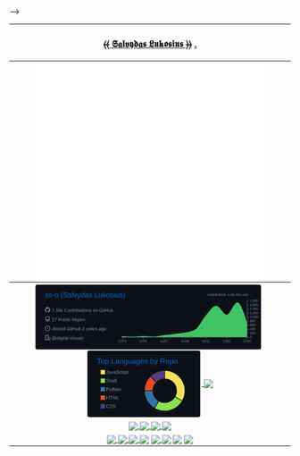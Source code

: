 <div align="justify" width="100%">
  <table align="justify" width="100%" margin-left="auto" margin-right="auto">
    <tr align="center" width="100%">
      <td>
        <!-- Announments -->
        <!-- <h1></h1> -->
        <!-- <h2></h2> -->
        <h3>
          <font color="red" />
          <a title="Salvydas Lukosius" target="_self" href="https://osint.digitalclouds.pro/">⦑⦑ 𝕾𝖆𝖑𝖛𝖞𝖉𝖆𝖘
            𝕷𝖚𝖐𝖔𝖘𝖎𝖚𝖘 ⦒⦒</a>
          <a href="https://git.io/JJwwg">.</a>
        </h3>
        <!-- profile-stats -->
    <tr align="center" width="100%">
      <th><a title="Salvydas Lukosius" target="_self" href="https://github.com/ss-o/">
          <img align="center" src="https://raw.githubusercontent.com/ss-o/ss-o/main/metrics/plugin.wakatime.svg"
            alt="wakatime" width="84%" height="auto" />
        <a title="Salvydas Lukosius" target="_self" href="https://github.com/ss-o/">
          <img align="center" src="https://raw.githubusercontent.com/ss-o/ss-o/main/metrics/plugin.followup.indepth.svg"
            alt="wakatime" width="84%" height="auto" />
          </tr>
       </th>
    <tr align="center" width="100%">
      <th><img align="center"
            src="https://raw.githubusercontent.com/ss-o/ss-o/main/profile-summary-card-output/github_dark/0-profile-details.svg"
            width="84%" height="auto" />
        </a>
        <a title="Salvydas Lukosius" target="_self" href="https://github.com/ss-o">
          <img align="center"
            src="https://raw.githubusercontent.com/ss-o/ss-o/main/profile-summary-card-output/github_dark/1-repos-per-language.svg"
            width="42%" />
          <img align="center"
            src="https://raw.githubusercontent.com/ss-o/ss-o  /main/profile-summary-card-output/github_dark/2-most-commit-language.svg"
            width="42%" height="auto" />
        </a></th> -->
     </tr>
    <!-- repository-cards -->
    <tr align="center" width="100%">
      <td>
       <a title="Z-Shell ZI" target="_self" href="https://github.com/z-shell/zi">
          <img align="center"
            src="https://github-readme-stats.vercel.app/api/pin/?username=z-shell&repo=zi&card_width=150&theme=github_dark&border_radius"
            width="42%" height="auto" />
        </a>
        <a title="ZI WIKI" target="_self" href="https://github.com/z-shell/zw">
          <img align="center"
            src="https://github-readme-stats.vercel.app/api/pin/?username=z-shell&repo=zw&card_width=150&theme=github_dark"
            width="42%" height="auto" />
        </a>
        <a title="f-sy-h" target="_self" href="https://github.com/z-shell/f-sy-h">
          <img align="center"
            src="https://github-readme-stats.vercel.app/api/pin/?username=z-shell&repo=f-sy-h&card_width=150&theme=github_dark"
            width="42%" height="auto" />
        </a>
        <a title="h-s-mw" target="_self" href="https://github.com/z-shell/h-s-mw">
          <img align="center"
            src="https://github-readme-stats.vercel.app/api/pin/?username=z-shell&repo=h-s-mw&card_width=150&theme=github_dark"
            width="42%" height="auto" />
        </a>
      </td>
    </tr>
    <!-- contact-badges -->
    <tr align="center" width="100%">
      <td>
        <a title="Google DEV" target="_self" href="https://g.dev/sall/">
          <img align="center"
            src="https://img.shields.io/badge/-GDEV-222222?style=flat-square&logo=g.dev&logoColor=white&link=https://g.dev/sall/" />
        </a>
        <a title="DEV" target="_self" href="https://dev.to/sso/">
          <img align="center"
            src="https://img.shields.io/badge/-DEV-222222?style=flat-square&logo=dev.to&logoColor=white&link=https://dev.to/sso/" />
        </a>
        <a title="Twitter" target="_self" href="https://twitter.com/salldc/">
          <img align="center"
            src="https://img.shields.io/badge/-Twitter-222222?style=flat-square&logo=twitter&logoColor=white&link=https://twitter.com/salldc/" />
        </a>
        <a title="GitLab" target="_self" href="https://gitlab.com/ss-o/">
          <img align="center"
            src="https://img.shields.io/badge/-GitLab-222222?style=flat-square&logo=GitLab&logoColor=white&link=https://gitlab.com/ss-o/" /></a>
        <a title="Slack" target="_self" href="https://digital-teams.slack.com/">
          <img align="center"
            src="https://img.shields.io/badge/-Slack-222222?style=flat-square&logo=Slack&logoColor=white&link=https://digital-teams.slack.com/" />
        </a>
        <a title="Reddit" target="_self" href="https://www.reddit.com/u/ss-o/">
          <img align="center"
            src="https://img.shields.io/badge/-Reddit-222222?style=flat-square&logo=Reddit&logoColor=white&link=https://https://www.reddit.com/u/ss-o/" /></a>
        <a title="LinkedIn" target="_self" href="https://www.linkedin.com/in/ss-o/">
          <img align="center"
            src="https://img.shields.io/badge/-LinkedIn-222222?style=flat-square&logo=Linkedin&logoColor=white" /></a>
        <a title="stackoverflow" target="_self" href="https://stackoverflow.com/users/13893752/salvydas-lukosius">
          <img align="center"
            src="https://img.shields.io/badge/-Stack%20Overflow-222222?style=flat-square&logo=stack-overflow&logoColor=white" />
        </a>
      </td>
    </tr>
    </td>
    </tr>
  </table>
</div>
